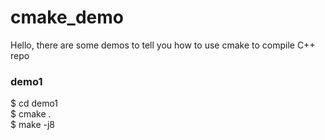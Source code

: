 # cmake_demo

Hello, there are some demos to tell you how to use cmake to compile C++ repo

### demo1
$ cd demo1  
$ cmake .  
$ make -j8  


